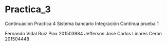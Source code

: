 # Practica_3
Continuacion Practica 4
Sistema bancario
Integración Continua 
prueba 1

Fernando Vidal Ruiz Piox  201503984
Jefferson José Carlos Linares Cerón 201504448

